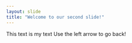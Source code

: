 ```yaml
---
layout: slide
title: "Welcome to our second slide!"
---
```

This text is my text
Use the left arrow to go back!
